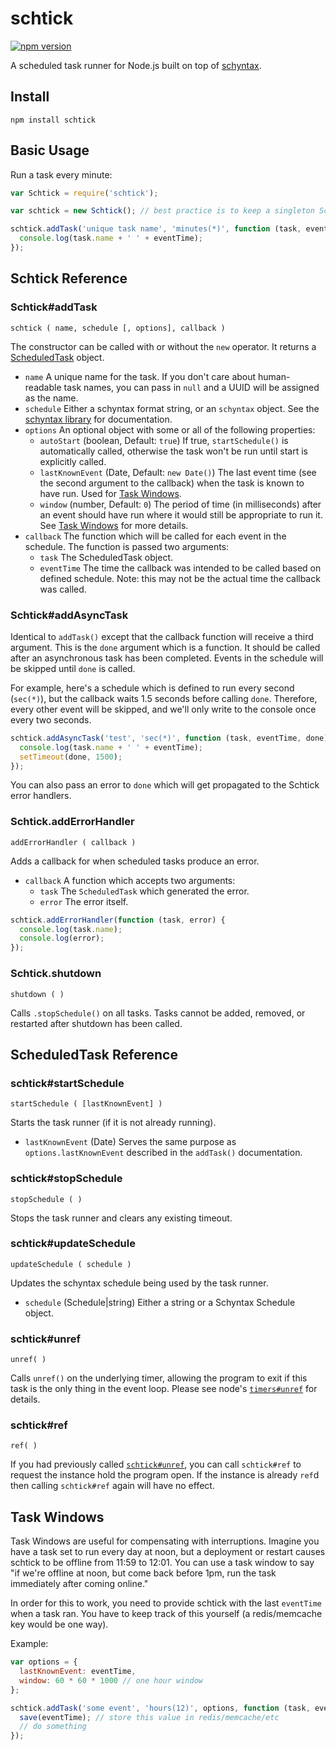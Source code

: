 # schtick

[![npm version](https://badge.fury.io/js/schtick.svg)](http://badge.fury.io/js/schtick)

A scheduled task runner for Node.js built on top of [schyntax](https://github.com/schyntax/js-schyntax).

## Install

```
npm install schtick
```

## Basic Usage

Run a task every minute:

```javascript
var Schtick = require('schtick');

var schtick = new Schtick(); // best practice is to keep a singleton Schtick instance

schtick.addTask('unique task name', 'minutes(*)', function (task, eventTime) {
  console.log(task.name + ' ' + eventTime);
});
```

## Schtick Reference

### Schtick#addTask

`schtick ( name, schedule [, options], callback )`

The constructor can be called with or without the `new` operator. It returns a [ScheduledTask](#scheduledtask-reference) object.

* `name` A unique name for the task. If you don't care about human-readable task names, you can pass in `null` and a UUID will be assigned as the name.
* `schedule` Either a schyntax format string, or an `schyntax` object. See the [schyntax library](https://github.com/schyntax/js-schyntax) for documentation.
* `options` An optional object with some or all of the following properties:
    * `autoStart` (boolean, Default: `true`) If true, `startSchedule()` is automatically called, otherwise the task won't be run until start is explicitly called.
    * `lastKnownEvent` (Date, Default: `new Date()`) The last event time (see the second argument to the callback) when the task is known to have run. Used for [Task Windows](#task-windows).
    * `window` (number, Default: `0`) The period of time (in milliseconds) after an event should have run where it would still be appropriate to run it. See [Task Windows](#task-windows) for more details. 
* `callback` The function which will be called for each event in the schedule. The function is passed two arguments:
    * `task` The ScheduledTask object.
    * `eventTime` The time the callback was intended to be called based on defined schedule. Note: this may not be the actual time the callback was called.

### Schtick#addAsyncTask

Identical to `addTask()` except that the callback function will receive a third argument. This is the `done` argument which is a function. It should be called after an asynchronous task has been completed. Events in the schedule will be skipped until `done` is called.

For example, here's a schedule which is defined to run every second (`sec(*)`), but the callback waits 1.5 seconds before calling `done`. Therefore, every other event will be skipped, and we'll only write to the console once every two seconds.

```js
schtick.addAsyncTask('test', 'sec(*)', function (task, eventTime, done) {
  console.log(task.name + ' ' + eventTime);
  setTimeout(done, 1500);
});
```

You can also pass an error to `done` which will get propagated to the Schtick error handlers.

### Schtick.addErrorHandler

`addErrorHandler ( callback )`

Adds a callback for when scheduled tasks produce an error.

* `callback` A function which accepts two arguments:
    * `task` The `ScheduledTask` which generated the error.
    * `error` The error itself.

```js
schtick.addErrorHandler(function (task, error) {
  console.log(task.name);
  console.log(error);
});
```

### Schtick.shutdown

`shutdown ( )`

Calls `.stopSchedule()` on all tasks. Tasks cannot be added, removed, or restarted after shutdown has been called.

## ScheduledTask Reference

### schtick#startSchedule

`startSchedule ( [lastKnownEvent] )`

Starts the task runner (if it is not already running).

* `lastKnownEvent` (Date) Serves the same purpose as `options.lastKnownEvent` described in the `addTask()` documentation.

### schtick#stopSchedule

`stopSchedule ( )`

Stops the task runner and clears any existing timeout.

### schtick#updateSchedule

`updateSchedule ( schedule )`

Updates the schyntax schedule being used by the task runner.

* `schedule` (Schedule|string) Either a string or a Schyntax Schedule object.

### schtick#unref

`unref( )`

Calls `unref()` on the underlying timer, allowing the program to exit if this task is the only thing in the event loop. Please see node's [`timers#unref`](http://nodejs.org/api/timers.html#timers_unref) for details.

### schtick#ref

`ref( )`

If you had previously called [`schtick#unref`](#schtickunref), you can call `schtick#ref` to request the instance hold the program open. If the instance is already `ref`d then calling `schtick#ref` again will have no effect.

## Task Windows

Task Windows are useful for compensating with interruptions. Imagine you have a task set to run every day at noon, but a deployment or restart causes schtick to be offline from 11:59 to 12:01. You can use a task window to say "if we're offline at noon, but come back before 1pm, run the task immediately after coming online."

In order for this to work, you need to provide schtick with the last `eventTime` when a task ran. You have to keep track of this yourself (a redis/memcache key would be one way).

Example:

```javascript
var options = {
  lastKnownEvent: eventTime,
  window: 60 * 60 * 1000 // one hour window
};

schtick.addTask('some event', 'hours(12)', options, function (task, eventTime) {
  save(eventTime); // store this value in redis/memcache/etc
  // do something
});
```
